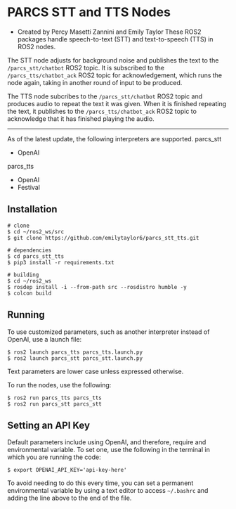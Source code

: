 # PARCS STT and TTS Nodes
- Created by Percy Masetti Zannini and Emily Taylor
These ROS2 packages handle speech-to-text (STT) and text-to-speech (TTS) in ROS2 nodes. 

The STT node adjusts for background noise and publishes the text to the `/parcs_stt/chatbot` ROS2 topic. It is subscribed to the `/parcs_tts/chatbot_ack` ROS2 topic for acknowledgement, which runs the node again, taking in another round of input to be produced. 

The TTS node subcribes to the `/parcs_stt/chatbot` ROS2 topic and produces audio to repeat the text it was given. When it is finished repeating the text, it publishes to the `/parcs_tts/chatbot_ack` ROS2 topic to acknowledge that it has finished playing the audio. 

---

As of the latest update, the following interpreters are supported.
parcs_stt
- OpenAI

parcs_tts 
- OpenAI 
- Festival

## Installation
```shell
# clone
$ cd ~/ros2_ws/src
$ git clone https://github.com/emilytaylor6/parcs_stt_tts.git

# dependencies
$ cd parcs_stt_tts
$ pip3 install -r requirements.txt

# building
$ cd ~/ros2_ws
$ rosdep install -i --from-path src --rosdistro humble -y
$ colcon build
```

## Running 
To use customized parameters, such as another interpreter instead of OpenAI, use a launch file:
```shell
$ ros2 launch parcs_tts parcs_tts.launch.py
$ ros2 launch parcs_stt parcs_stt.launch.py
```
Text parameters are lower case unless expressed otherwise. 

To run the nodes, use the following:
```shell
$ ros2 run parcs_tts parcs_tts
$ ros2 run parcs_stt parcs_stt 
```

## Setting an API Key
Default parameters include using OpenAI, and therefore, require and environmental variable. To set one, use the following in the terminal in which you are running the code:
```shell
$ export OPENAI_API_KEY='api-key-here'
```
To avoid needing to do this every time, you can set a permanent environmental variable by using a text editor to access `~/.bashrc` and adding the line above to the end of the file. 